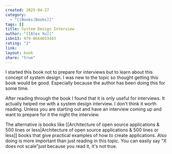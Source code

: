 ```yaml
---
created: 2025-04-27
category:
  - "[[Books|Books]]"
tags: []
title: System Design Interview
author: "[[Alex Xu]]"
isbn13: 979-8664653403
rating: "2"
link:
layout: book
share: "true"
---
```

I started this book not to prepare for interviews but to learn about this concept of system design.
I was new to the topic so thought getting this book would be good. Especially because the author has been doing this for some time.

After reading through the book I found that it is only useful for interviews. It actually helped me with a system design interview.
I don't think it worth reading. Unless you are starting out and have an interview coming up and want to prepare for it the night the interview.

The alternative is books like [[Architecture of open source applications & 500 lines or less|Architecture of open source applications & 500 lines or less]] books that give practical examples of how to create applications.
Also doing is more important than just reading in this topic. You can easily say "X does not scale"just because you read it, it's not true.
